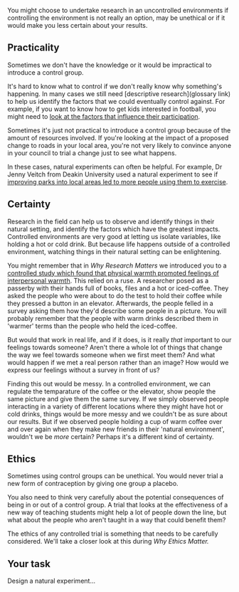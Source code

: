 You might choose to undertake research in an uncontrolled environments if controlling the environment is not really an option, may be unethical or if it would make you less certain about your results.

## Practicality

Sometimes we don't have the knowledge or it would be impractical to introduce a control group.

It's hard to know what to control if we don't really know why something's happening.  In many cases we still need [descriptive research](glossary link) to help us identify the factors that we could eventually control against. For example, if you want to know how to get kids interested in football, you might need to [look at the factors that influence their participation](http://dro.deakin.edu.au/view/DU:30002850).  

Sometimes it's just not practical to introduce a control group because of the amount of resources involved.  If you're looking at the impact of a proposed change to roads in your local area, you're not very likely to convince anyone in your council to trial a change just to see what happens.  

In these cases, natural experiments can often be helpful.  For example, Dr Jenny Veitch from Deakin University used a natural experiment to see if [improving parks into local areas led to more people using them to exercise](http://dro.deakin.edu.au/view/DU:30065182).    


## Certainty

Research in the field can help us to observe and identify things in their natural setting, and identify the factors which have the greatest impacts.  Controlled environments are very good at letting us isolate variables, like holding a hot or cold drink.  But because life happens outside of a controlled environment, watching things in their natural setting can be enlightening.  

You might remember that in _Why Research Matters_ we introduced you to a [controlled study which found that physical warmth promoted feelings of interpersonal warmth](link).  This relied on a ruse.  A researcher posed as a passerby with their hands full of books, files and a hot or iced-coffee.  They asked the people who were about to do the test to hold their coffee while they pressed a button in an elevator.  Afterwards, the people felled in a survey asking them how they'd describe some people in a picture.  You will probably remember that the people with warm drinks described them in 'warmer' terms than the people who held the iced-coffee.

But would that work in real life, and if it does, is it really _that_ important to our feelings towards someone? Aren't there a whole lot of things that change the way we feel towards someone when we first meet them?  And what would happen if we met a real person rather than an image?  How would we express our feelings without a survey in front of us?  

Finding this out would be messy.  In a controlled environment, we can regulate the temparature of the coffee or the elevator, show people the same picture and give them the same survey.  If we simply observed people interacting in a variety of different locations where they might have hot or cold drinks, things would be more messy and we couldn't be as sure about our results.   But if we observed people holding a cup of warm coffee over and over again when they make new friends in their 'natural environment', wouldn't we be _more_ certain?  Perhaps it's a different kind of certainty.

## Ethics
Sometimes using control groups can be unethical.  You would never trial a new form of contraception by giving one group a placebo.  

You also need to think very carefully about the potential consequences of being in or out of a control group. A trial that looks at the effectiveness of a new way of teaching students might help a lot of people down the line, but what about the people who aren't taught in a way that could benefit them?

The ethics of any controlled trial is something that needs to be carefully considered.  We'll take a closer look at this during _Why Ethics Matter._


## Your task

Design a natural experiment...
